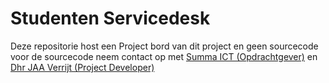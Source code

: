 # Studenten Servicedesk

Deze repositorie host een Project bord van dit project en geen sourcecode voor de sourcecode neem contact op met [Summa ICT (Opdrachtgever)](mailto:summa-ict@summacollege.nl) en [Dhr JAA Verrijt (Project Developer)](mailto:contact@jverrijt.nl)
